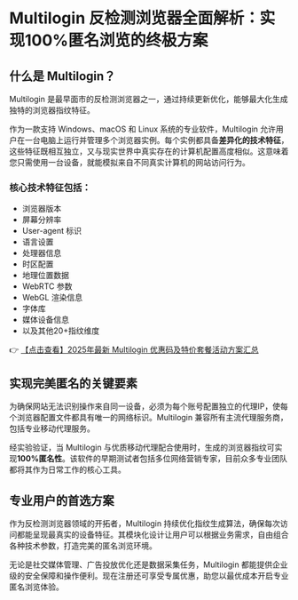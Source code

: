 # Multilogin 反检测浏览器全面解析：实现100%匿名浏览的终极方案

## 什么是 Multilogin？

Multilogin 是最早面市的反检测浏览器之一，通过持续更新优化，能够最大化生成独特的浏览器指纹特征。

作为一款支持 Windows、macOS 和 Linux 系统的专业软件，Multilogin 允许用户在一台电脑上运行并管理多个浏览器实例。每个实例都具备**差异化的技术特征**，这些特征既相互独立，又与现实世界中真实存在的计算机配置高度相似。这意味着您只需使用一台设备，就能模拟来自不同真实计算机的网站访问行为。

### 核心技术特征包括：
- 浏览器版本
- 屏幕分辨率
- User-agent 标识
- 语言设置
- 处理器信息
- 时区配置
- 地理位置数据
- WebRTC 参数
- WebGL 渲染信息
- 字体库
- 媒体设备信息
- 以及其他20+指纹维度

👉 [【点击查看】2025年最新 Multilogin 优惠码及特价套餐活动方案汇总](https://bit.ly/multIlogin)

## 实现完美匿名的关键要素

为确保网站无法识别操作来自同一设备，必须为每个账号配置独立的代理IP，使每个浏览器配置文件都具有唯一的网络标识。Multilogin 兼容所有主流代理服务商，包括专业移动代理服务。

经实验验证，当 Multilogin 与优质移动代理配合使用时，生成的浏览器指纹可实现**100%匿名性**。该软件的早期测试者包括多位网络营销专家，目前众多专业团队都将其作为日常工作的核心工具。

## 专业用户的首选方案
作为反检测浏览器领域的开拓者，Multilogin 持续优化指纹生成算法，确保每次访问都能呈现最真实的设备特征。其模块化设计让用户可以根据业务需求，自由组合各种技术参数，打造完美的匿名浏览环境。

无论是社交媒体管理、广告投放优化还是数据采集任务，Multilogin 都能提供企业级的安全保障和操作便利。现在注册还可享受专属优惠，助您以最优成本开启专业匿名浏览体验。